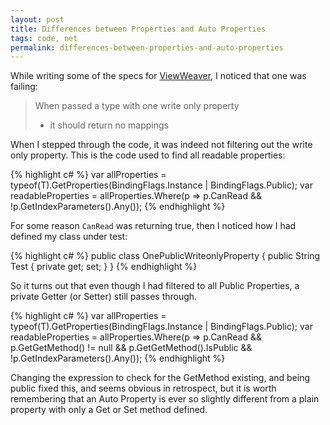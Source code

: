 ```yaml
---
layout: post
title: Differences between Properties and Auto Properties
tags: code, net
permalink: differences-between-properties-and-auto-properties
---
```


While writing some of the specs for [ViewWeaver][1], I noticed that one was failing:

>When passed a type with one write only property<br />
>  - it should return no mappings

When I stepped through the code, it was indeed not filtering out the write only property.
This is the code used to find all readable properties:

{% highlight c# %}
var allProperties = typeof(T).GetProperties(BindingFlags.Instance | BindingFlags.Public);
var readableProperties = allProperties.Where(p => p.CanRead && !p.GetIndexParameters().Any());
{% endhighlight %}

For some reason `CanRead` was returning true, then I noticed how I had defined my class under test:

{% highlight c# %}
public class OnePublicWriteonlyProperty
{
	public String Test { private get; set; }
}
{% endhighlight %}

So it turns out that even though I had filtered to all Public Properties, a private Getter (or Setter) still passes through.

{% highlight c# %}
var allProperties = typeof(T).GetProperties(BindingFlags.Instance | BindingFlags.Public);
var readableProperties = allProperties.Where(p => p.CanRead &&
											 p.GetGetMethod() != null &&
											 p.GetGetMethod().IsPublic &&
											 !p.GetIndexParameters().Any());
{% endhighlight %}

Changing the expression to check for the GetMethod existing, and being public fixed this, and seems obvious in retrospect, but it is worth remembering that an Auto Property is ever so slightly different from a plain property with only a Get or Set method defined.

[1]: https://github.com/Pondidum/ViewWeaver
